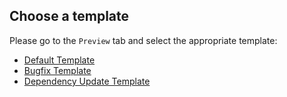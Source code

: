 ## Choose a template

Please go to the `Preview` tab and select the appropriate template:

- [Default Template](./PULL_REQUEST_TEMPLATE/default.md)
- [Bugfix Template](./PULL_REQUEST_TEMPLATE/bugfix.md)
- [Dependency Update Template](./PULL_REQUEST_TEMPLATE/dependency_update.md)
